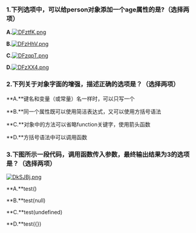 ### 1.下列选项中，可以给person对象添加一个age属性的是?（选择两项）

**A.**[![DFztfK.png](https://s3.ax1x.com/2020/11/16/DFztfK.png)](https://imgchr.com/i/DFztfK)

**B.**[![DFzHhV.png](https://s3.ax1x.com/2020/11/16/DFzHhV.png)](https://imgchr.com/i/DFzHhV)

**C.**[![DFzqpT.png](https://s3.ax1x.com/2020/11/16/DFzqpT.png)](https://imgchr.com/i/DFzqpT)

**D.**[![DFzXX4.png](https://s3.ax1x.com/2020/11/16/DFzXX4.png)](https://imgchr.com/i/DFzXX4)







### 2.下列关于对象字面的增强，描述正确的选项是？（选择两项）



**A.**键名和变量（或常量）名一样时，可以只写一个

**B.**同一个属性既可以使用简洁表达式，又可以使用方括号语法

**C.**对象中的方法可以省略function关键字，使用箭头函数

**D.**方括号语法中可以调用函数









### 3.下图所示一段代码，调用函数传入参数，最终输出结果为3的选项是？（选择两项）

[![DkSJBj.png](https://s3.ax1x.com/2020/11/16/DkSJBj.png)](https://imgchr.com/i/DkSJBj)

**A.**test()

**B.**test(null)

**C.**test(undefined)

**D.**test({})